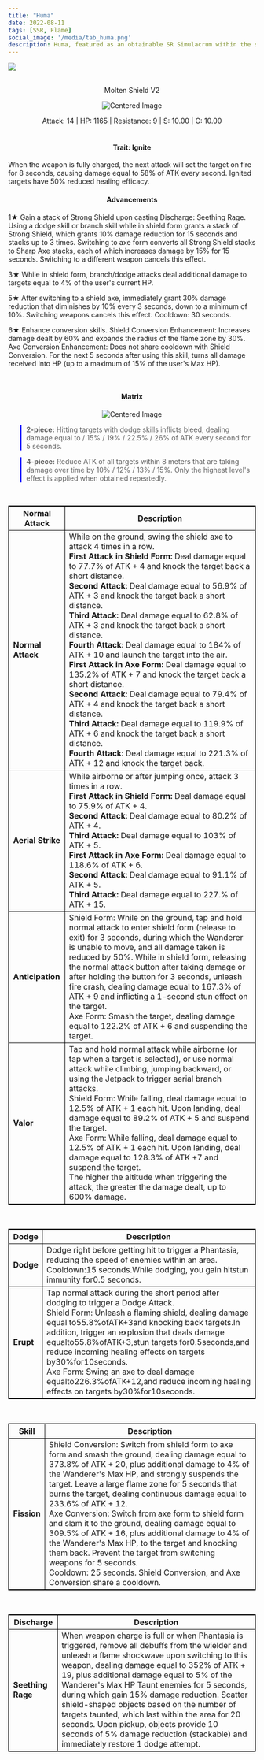 ```yaml
---
title: "Huma"
date: 2022-08-11
tags: [SSR, Flame]
social_image: '/media/tab_huma.png'
description: Huma, featured as an obtainable SR Simulacrum within the simulacrum system, associated with the weapon Molten Shield V2.
---
```


![](https://i.postimg.cc/zXz0pFqp/Simulacrum-Huma-Awaken.webp)

</br>

<center>
Molten Shield V2
</center>

<p align="center">
<img src="https://i.postimg.cc/Y2J1VNNQ/Icon-Weapon-Molten-Shield-V2.webp" alt="Centered Image">
</p>

<center>
Attack: 14 | HP: 1165 | Resistance: 9 | S: 10.00 | C: 10.00
</center>

</br>

<h4 style="text-align: center;">Trait: Ignite</h4>
When the weapon is fully charged, the next attack will set the target on fire for 8 seconds, causing damage equal to 58% of ATK every second. Ignited targets have 50% reduced healing efficacy.


<h4 style="text-align: center;"> Advancements </h4>


1★ Gain a stack of Strong Shield upon casting Discharge: Seething Rage. Using a dodge skill or branch skill while in shield form grants a stack of Strong Shield, which grants 10% damage reduction for 15 seconds and stacks up to 3 times. Switching to axe form converts all Strong Shield stacks to Sharp Axe stacks, each of which increases damage by 15% for 15 seconds. Switching to a different weapon cancels this effect.


3★ While in shield form, branch/dodge attacks deal additional damage to targets equal to 4% of the user's current HP.



5★ After switching to a shield axe, immediately grant 30% damage reduction that diminishes by 10% every 3 seconds, down to a minimum of 10%. Switching weapons cancels this effect. Cooldown: 30 seconds.

6★ Enhance conversion skills. Shield Conversion Enhancement: Increases damage dealt by 60% and expands the radius of the flame zone by 30%. Axe Conversion Enhancement: Does not share cooldown with Shield Conversion. For the next 5 seconds after using this skill, turns all damage received into HP (up to a maximum of 15% of the user's Max HP).

</br>

<h4 style="text-align: center;"> Matrix </h4> 

<p align="center">
<img src="https://i.postimg.cc/QM6hK51Q/Huma-m.png" alt="Centered Image">
</p>



> **2-piece:** Hitting targets with dodge skills inflicts bleed, dealing damage equal to / 15% / 19% / 22.5% / 26% of ATK every second for 5 seconds.

> **4-piece:** Reduce ATK of all targets within 8 meters that are taking damage over time by 10% / 12% / 13% / 15%. Only the highest level's effect is applied when obtained repeatedly.

</br>

<style>
table {
    border-collapse: collapse;
}
table, th, td {
   border: 1.5px solid black;
}
blockquote {
    border-left: solid blue;
    padding-left: 10px;
}
</style>

| Normal Attack | Description |
| --- | --- |
| **Normal Attack** | While on the ground, swing the shield axe to attack 4 times in a row. </br> **First Attack in Shield Form:** Deal damage equal to 77.7% of ATK + 4 and knock the target back a short distance. </br> **Second Attack:** Deal damage equal to 56.9% of ATK + 3 and knock the target back a short distance. </br> **Third Attack:** Deal damage equal to 62.8% of ATK + 3 and knock the target back a short distance. </br> **Fourth Attack:** Deal damage equal to 184% of ATK + 10 and launch the target into the air. </br> **First Attack in Axe Form:** Deal damage equal to 135.2% of ATK + 7 and knock the target back a short distance. </br> **Second Attack:** Deal damage equal to 79.4% of ATK + 4 and knock the target back a short distance. </br> **Third Attack:** Deal damage equal to 119.9% of ATK + 6 and knock the target back a short distance. </br> **Fourth Attack:** Deal damage equal to 221.3% of ATK + 12 and knock the target back.
| **Aerial Strike** | While airborne or after jumping once, attack 3 times in a row. </br> **First Attack in Shield Form:** Deal damage equal to 75.9% of ATK + 4. </br> **Second Attack:** Deal damage equal to 80.2% of ATK + 4. </br> **Third Attack:** Deal damage equal to 103% of ATK + 5. </br> **First Attack in Axe Form:** Deal damage equal to 118.6% of ATK + 6. </br> **Second Attack:** Deal damage equal to 91.1% of ATK + 5. </br> **Third Attack:** Deal damage equal to 227.% of ATK + 15.
| **Anticipation** | Shield Form: While on the ground, tap and hold normal attack to enter shield form (release to exit) for 3 seconds, during which the Wanderer is unable to move, and all damage taken is reduced by 50%. While in shield form, releasing the normal attack button after taking damage or after holding the button for 3 seconds, unleash fire crash, dealing damage equal to 167.3% of ATK + 9 and inflicting a 1-second stun effect on the target.<br>Axe Form: Smash the target, dealing damage equal to 122.2% of ATK + 6 and suspending the target.
| **Valor** | Tap and hold normal attack while airborne (or tap when a target is selected), or use normal attack while climbing, jumping backward, or using the Jetpack to trigger aerial branch attacks.<br>Shield Form: While falling, deal damage equal to 12.5% of ATK + 1 each hit. Upon landing, deal damage equal to 89.2% of ATK + 5 and suspend the target.<br>Axe Form: While falling, deal damage equal to 12.5% of ATK + 1 each hit. Upon landing, deal damage equal to 128.3% of ATK +7 and suspend the target.<br>The higher the altitude when triggering the attack, the greater the damage dealt, up to 600% damage.

</br>

| Dodge | Description |
| --- | --- |
| **Dodge** | Dodge right before getting hit to trigger a Phantasia, reducing the speed of enemies within an area. Cooldown:15 seconds.While dodging, you gain hitstun immunity for0.5 seconds.
| **Erupt** | Tap normal attack during the short period after dodging to trigger a Dodge Attack.<br>Shield Form: Unleash a flaming shield, dealing damage equal to55.8%ofATK+3and knocking back targets.In addition, trigger an explosion that deals damage equalto55.8%ofATK+3,stun targets for0.5seconds,and reduce incoming healing effects on targets by30%for10seconds.<br>Axe Form: Swing an axe to deal damage equalto226.3%ofATK+12,and reduce incoming healing effects on targets by30%for10seconds.



</br>

| Skill | Description |
| --- | --- |
| **Fission** | Shield Conversion: Switch from shield form to axe form and smash the ground, dealing damage equal to 373.8% of ATK + 20, plus additional damage to 4% of the Wanderer's Max HP, and strongly suspends the target. Leave a large flame zone for 5 seconds that burns the target, dealing continuous damage equal to 233.6% of ATK + 12.<br>Axe Conversion: Switch from axe form to shield form and slam it to the ground, dealing damage equal to 309.5% of ATK + 16, plus additional damage to 4% of the Wanderer's Max HP, to the target and knocking them back. Prevent the target from switching weapons for 5 seconds.<br>Cooldown: 25 seconds. Shield Conversion, and Axe Conversion share a cooldown.

</br>

| Discharge | Description |
| --- | --- |
| **Seething Rage** | When weapon charge is full or when Phantasia is triggered, remove all debuffs from the wielder and unleash a flame shockwave upon switching to this weapon, dealing damage equal to 352% of ATK + 19, plus additional damage equal to 5% of the Wanderer's Max HP Taunt enemies for 5 seconds, during which gain 15% damage reduction. Scatter shield-shaped objects based on the number of targets taunted, which last within the area for 20 seconds. Upon pickup, objects provide 10 seconds of 5% damage reduction (stackable) and immediately restore 1 dodge attempt.
